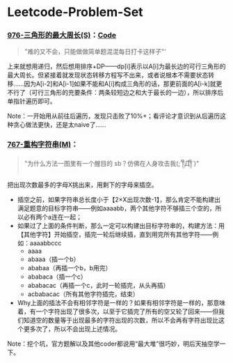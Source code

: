 # Leetcode-Problem-Set

### [976-三角形的最大周长(S)](https://leetcode-cn.com/problems/largest-perimeter-triangle/)：[Code](https://github.com/LobbyBoy-Dray/Leetcode-Problem-Set/blob/master/code/976-%E7%AE%80%E5%8D%95-%E4%B8%89%E8%A7%92%E5%BD%A2%E7%9A%84%E6%9C%80%E5%A4%A7%E5%91%A8%E9%95%BF.py)

> "难的又不会，只能做做简单题混混每日打卡这样子"‘

上来就想用递归，然后想用排序+DP——dp[i]表示以A[i]为最长边的可行三角形的最大周长。但紧接着就发现状态转移方程写不出来，或者说根本不需要状态转移……因为A[i-2]和A[i-1]如果不能和A[i]构成三角形的话，那更前面的A[i-k]就更不行了（可行三角形的充要条件：两条较短边之和大于最长的一边），所以排序后单指针遍历即可。

Note：一开始用从前往后遍历，发现只击败了10%+；看评论才意识到从后遍历这种贪心做法更快，还是太naive了……

### [767-重构字符串(M)](https://leetcode-cn.com/problems/reorganize-string/)：

> "为什么方法一图里有一个醒目的 sb？仿佛在人身攻击我(;´༎ຶД༎ຶ`)"

把出现次数最多的字母X挑出来，用剩下的字母来插空。

* 插空之前，如果字符串总长度小于【2×X出现次数-1】，那么肯定不能构建出满足题意的目标字符串——例如aaaabb，两个其他字符不够插三个空的，所以必有两个a连在一起；
* 如果过了上面的条件判断，那么一定可以构建出目标字符串的，构建方法：用【其他字符】开始插空，插完一轮后继续插，直到用完所有其他字符——例如：aaaabbccc
  * aaaa
  * abaaa（插一个b）
  * ababaa（再插一个b，b用完）
  * ababaca（插一个c）
  * ababacac（再插一个c，此时一轮插完，从头再插）
  * acbabacac（所有其他字符插完，结束）
* Why上面的插法不会有相邻字符是一样的？如果有相邻字符是一样的，那意味着，有一个字符出现了很多次，以至于它插完了所有的空又轮了回来——但我们知道空的数量等于出现最多的字符出现的次数，所以不会再有字符出现比这个更多次了，所以不会出现上述情况。

Note：挖个坑，官方题解以及其他coder都说用“最大堆”很巧妙，明后天抽空学一下。